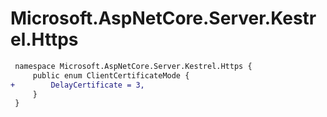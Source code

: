 # Microsoft.AspNetCore.Server.Kestrel.Https

``` diff
 namespace Microsoft.AspNetCore.Server.Kestrel.Https {
     public enum ClientCertificateMode {
+        DelayCertificate = 3,
     }
 }
```

